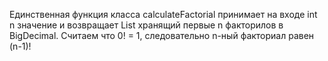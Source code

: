 Единственная функция класса calculateFactorial принимает на входе int n значение и возвращает List хранящий первые n факторилов в BigDecimal.
Считаем что 0! = 1, следовательно n-ный факториал равен (n-1)!